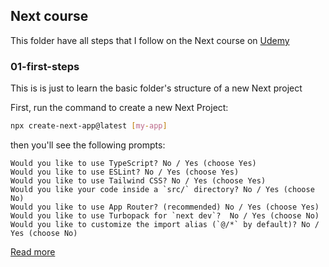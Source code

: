 ## Next course
This folder have all steps that I follow on the Next course on [Udemy](https://www.udemy.com/course/nextjs-fh/)

### 01-first-steps
This is is just to learn the basic folder's structure of a new Next project

First, run the command to create a new Next Project:

```bash
npx create-next-app@latest [my-app] 
```

then you'll see the following prompts:

```text
Would you like to use TypeScript? No / Yes (choose Yes)
Would you like to use ESLint? No / Yes (choose Yes)
Would you like to use Tailwind CSS? No / Yes (choose Yes)
Would you like your code inside a `src/` directory? No / Yes (choose No)
Would you like to use App Router? (recommended) No / Yes (choose Yes)
Would you like to use Turbopack for `next dev`?  No / Yes (choose No)
Would you like to customize the import alias (`@/*` by default)? No / Yes (choose No)
```
[Read more](./01-first-steps/README.md)